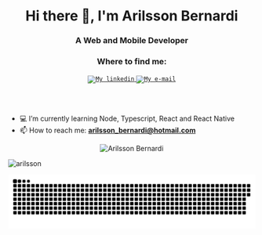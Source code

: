 <h1 align="center">Hi there 👋, I'm Arilsson Bernardi</h1>
<h3 align="center">A Web and Mobile Developer </h3>

<div align="center">

### Where to find me:

<a href="https://www.linkedin.com/in/arilsson-bernardi-682104133/">
  <code><img alt="My linkedin" width="28" src="https://www.flaticon.com/svg/static/icons/svg/1383/1383262.svg" /></code>
</a>

<a href="mailto:arilsson_bernardi@hotmail.com">
  <code><img alt="My e-mail" width="32" src="https://www.flaticon.com/svg/static/icons/svg/324/324123.svg" /></code>
</a>

<br/><br/>

</div>

- 💻 I’m currently learning Node, Typescript, React and React Native
- 📫 How to reach me: **arilsson_bernardi@hotmail.com**

<p align="center">
  <img src="https://github-readme-stats.vercel.app/api?username=arilsson&show_icons=true" alt="Arilsson Bernardi" />
</p>

<img src="https://github-readme-stats.vercel.app/api/top-langs/?username=arilsson&show_icons=true" alt="arilsson"/>

  ![Snake animation](https://github.com/arilsson/arilsson/blob/output/github-contribution-grid-snake.svg)


  	
